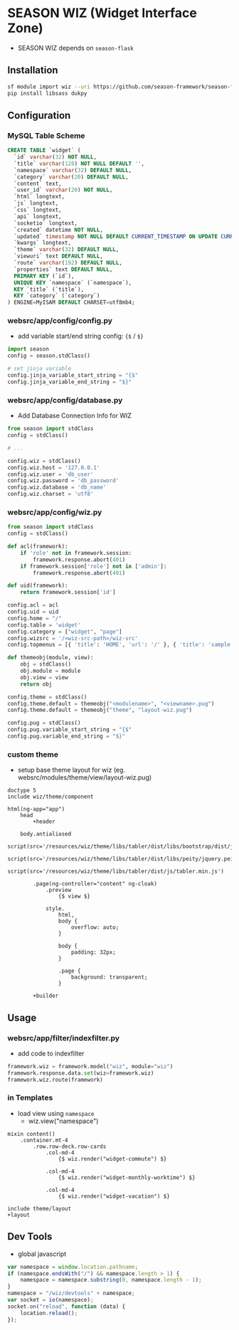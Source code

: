 # SEASON WIZ (Widget Interface Zone)

- SEASON WIZ depends on `season-flask`

## Installation

```bash
sf module import wiz --uri https://github.com/season-framework/season-flask-wiz
pip install libsass dukpy
```

## Configuration

### MySQL Table Scheme

```sql
CREATE TABLE `widget` (
  `id` varchar(32) NOT NULL,
  `title` varchar(128) NOT NULL DEFAULT '',
  `namespace` varchar(32) DEFAULT NULL,
  `category` varchar(20) DEFAULT NULL,
  `content` text,
  `user_id` varchar(20) NOT NULL,
  `html` longtext,
  `js` longtext,
  `css` longtext,
  `api` longtext,
  `socketio` longtext,
  `created` datetime NOT NULL,
  `updated` timestamp NOT NULL DEFAULT CURRENT_TIMESTAMP ON UPDATE CURRENT_TIMESTAMP,
  `kwargs` longtext,
  `theme` varchar(32) DEFAULT NULL,
  `viewuri` text DEFAULT NULL,
  `route` varchar(192) DEFAULT NULL,
  `properties` text DEFAULT NULL,
  PRIMARY KEY (`id`),
  UNIQUE KEY `namespace` (`namespace`),
  KEY `title` (`title`),
  KEY `category` (`category`)
) ENGINE=MyISAM DEFAULT CHARSET=utf8mb4;
```

### websrc/app/config/config.py

- add variable start/end string config: `{$` / `$}`

```python
import season
config = season.stdClass()

# set jinja variable
config.jinja_variable_start_string = "{$"
config.jinja_variable_end_string = "$}"
```

### websrc/app/config/database.py

- Add Database Connection Info for WIZ

```python
from season import stdClass
config = stdClass()

# ...

config.wiz = stdClass()
config.wiz.host = '127.0.0.1'
config.wiz.user = 'db_user'
config.wiz.password = 'db_password'
config.wiz.database = 'db_name'
config.wiz.charset = 'utf8'
```

### websrc/app/config/wiz.py

```python
from season import stdClass
config = stdClass()

def acl(framework):
    if 'role' not in framework.session:
        framework.response.abort(401)
    if framework.session['role'] not in ['admin']:
        framework.response.abort(401)

def uid(framework):
    return framework.session['id']

config.acl = acl
config.uid = uid
config.home = "/"
config.table = 'widget'
config.category = ["widget", "page"]
config.wizsrc = '/<wiz-src-path>/wiz-src'
config.topmenus = [{ 'title': 'HOME', 'url': '/' }, { 'title': 'sample', 'url': 'sample' }]

def themeobj(module, view):
    obj = stdClass()
    obj.module = module
    obj.view = view
    return obj

config.theme = stdClass()
config.theme.default = themeobj("<modulename>", "<viewname>.pug")
config.theme.default = themeobj("theme", "layout-wiz.pug")

config.pug = stdClass()
config.pug.variable_start_string = "{$"
config.pug.variable_end_string = "$}"
```

### custom theme

- setup base theme layout for wiz (eg. websrc/modules/theme/view/layout-wiz.pug)

```pug
doctype 5
include wiz/theme/component

html(ng-app="app")
    head
        +header
        
    body.antialiased
        script(src='/resources/wiz/theme/libs/tabler/dist/libs/bootstrap/dist/js/bootstrap.bundle.min.js')
        script(src='/resources/wiz/theme/libs/tabler/dist/libs/peity/jquery.peity.min.js')
        script(src='/resources/wiz/theme/libs/tabler/dist/js/tabler.min.js')

        .page(ng-controller="content" ng-cloak)
            .preview
                {$ view $}

            style.
                html,
                body {
                    overflow: auto;
                }

                body {
                    padding: 32px;
                }

                .page {
                    background: transparent;
                }

        +builder
```

## Usage

### websrc/app/filter/indexfilter.py

- add code to indexfilter

```python
framework.wiz = framework.model("wiz", module="wiz")
framework.response.data.set(wiz=framework.wiz)
framework.wiz.route(framework)
```

### in Templates

- load view using `namespace`
    - wiz.view("namespace")

```pug
mixin content()
    .container.mt-4
        .row.row-deck.row-cards
            .col-md-4
                {$ wiz.render("widget-commute") $}

            .col-md-4
                {$ wiz.render("widget-monthly-worktime") $}

            .col-md-4
                {$ wiz.render("widget-vacation") $}
    
include theme/layout
+layout
```

## Dev Tools

- global javascript

```js
var namespace = window.location.pathname;
if (namespace.endsWith("/") && namespace.length > 1) {
    namespace = namespace.substring(0, namespace.length - 1);
}
namespace = "/wiz/devtools" + namespace;
var socket = io(namespace);
socket.on("reload", function (data) {
    location.reload();
});
```